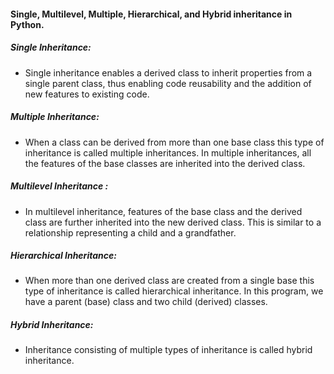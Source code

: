 #### Single, Multilevel, Multiple, Hierarchical, and Hybrid inheritance in Python.

##### Single Inheritance: 
- Single inheritance enables a derived class to inherit properties from a single parent class, thus enabling code reusability and the addition of new features to existing code.

##### Multiple Inheritance: 
- When a class can be derived from more than one base class this type of inheritance is called multiple inheritances. In multiple inheritances, all the features of the base classes are inherited into the derived class. 

##### Multilevel Inheritance :
- In multilevel inheritance, features of the base class and the derived class are further inherited into the new derived class. This is similar to a relationship representing a child and a grandfather. 

##### Hierarchical Inheritance: 
- When more than one derived class are created from a single base this type of inheritance is called hierarchical inheritance. In this program, we have a parent (base) class and two child (derived) classes.

##### Hybrid Inheritance: 
- Inheritance consisting of multiple types of inheritance is called hybrid inheritance.

